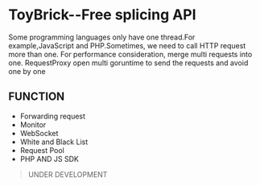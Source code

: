 # ToyBrick--Free splicing API
Some programming languages only have one thread.For example,JavaScript and PHP.Sometimes, we need to call HTTP request more than one. For performance consideration, merge multi requests into one.
RequestProxy open multi goruntime to send the requests and avoid one by one

## FUNCTION
* Forwarding request
* Monitor
* WebSocket
* White and Black List
* Request Pool
* PHP AND JS SDK

> UNDER DEVELOPMENT
